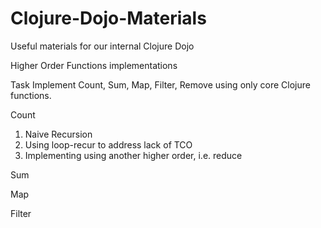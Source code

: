 Clojure-Dojo-Materials
======================

Useful materials for our internal Clojure Dojo

Higher Order Functions implementations

Task
Implement Count, Sum, Map, Filter, Remove using only core Clojure functions.

Count

1. Naive Recursion 
2. Using loop-recur to address lack of TCO
3. Implementing using another higher order, i.e. reduce


Sum

Map

Filter
